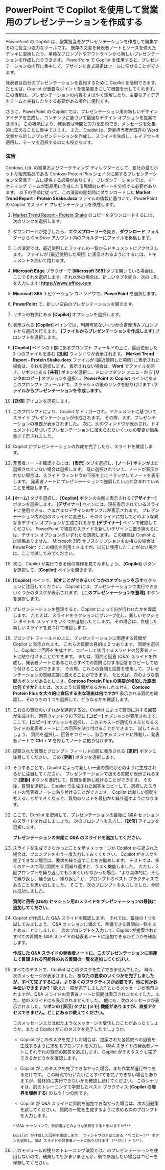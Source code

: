 
# PowerPoint で Copilot を使用して営業用のプレゼンテーションを作成する
---
PowerPoint の Copilot は、営業担当者がプレゼンテーションを作成して編集するのに役立つ強力なツールです。 既存の文書を発表者ノートとソースを備えたデッキに変換したり、単純なプロンプトやアウトラインから新しいプレゼンテーションを作成したりできます。 PowerPoint で Copilot を使用すると、プレゼンテーションの内容に集中して、デザインと書式設定はツールに任せることができます。

発表者は自分のプレゼンテーションを要約するために Copilot を活用できます。たとえば、Copilot が重要なポイントを箇条書きにして概要を示してくれます。 この機能は、プレゼンテーションの内容をすばやく理解したり、主要なアイデアをチームと共有したりする必要がある場合に便利です。

さらに、PowerPoint の Copilot では、プレゼンテーション用の新しいデザイン アイデアを生成し、コンテンツに基づいて最適なデザイン オプションを提案できます。 この機能により、発表者は時間と労力を節約でき、メッセージを効果的に伝えることに集中できます。 また、Copilot は、営業担当者が既存の Word 文書から新しいプレゼンテーションを作成し、スライドを生成し、レイアウトを適用し、テーマを選択するのにも役立ちます。

### 演習

Contoso, Ltd. の営業およびマーケティング ディレクターとして、自社の最もホットな販売製品である Contoso Protein Plus シェイクに関するプレゼンテーションを営業チームに提供する必要があります。 プレゼンテーションでは、マーケティング チームが製品用に作成した市場傾向レポートを分析する必要があります。 以下の手順に従って、この演習の開始時にダウンロードした **Market Trend Report - Protein Shake.docx** ファイルの情報に基づいて、PowerPoint の Copilot でスライド プレゼンテーションを作成します。

1.  [Market Trend Report - Protein Shake](https://go.microsoft.com/fwlink/?linkid=2268827) のコピーをダウンロードするには、次のリンクを選択します。
2.  ダウンロードが完了したら、**エクスプローラー**を開き、**ダウンロード** フォルダーから OneDrive アカウント内のフォルダーにファイルを移動します。
3.  この演習では、最近使用したファイルの一覧からドキュメントにアクセスします。 ファイルが [最近使用した項目] に表示されるようにするには、ドキュメントを開いて閉じます。
4.  **Microsoft Edge** ブラウザーで **[Microsoft 365]** タブを開いている場合は、ここでそれを選択します。それ以外の場合は、新しいタブを開き、次の URL を入力します: **https://www.office.com**
5.  **Microsoft 365** ナビゲーション ウィンドウで、**PowerPoint** を選択します。
6.  **PowerPoint** で、新しい空白のプレゼンテーションを開きます。
7.  リボンの右側にある **[Copilot]** オプションを選択します。
8.  表示される **[Copilot]** ペインでは、利用可能ないくつかの定義済みプロンプトから選択を行えます。 **[ファイルからプレゼンテーションを作成します]** プロンプトを選択します。
9.  **[Copilot]** ペインの下部にあるプロンプト フィールドの上に、最近使用した 3 つのファイルを含む **[提案]** ウィンドウが表示されます。 **Market Trend Report - Protein Shake.docx** ファイルが [最近使用した項目] に表示された場合は、それを選択します。 表示されない場合は、**Word** でファイルを開き、リボンにある **[共有]** ボタンを選択し、ドロップダウン メニューから **[リンクのコピー]** オプションを選択し、**PowerPoint** の **Copilot** ペインにあるこのプロンプト フィールドで、スラッシュの後のリンクを貼り付けます (**ファイルからプレゼンテーションを作成します**)。
10. **[送信]** アイコンを選択します。
11. このプロンプトにより、Copilot がトリガーされ、ドキュメントに基づいてスライド プレゼンテーションが作成されます。 その際、まず、プレゼンテーションの概要が表示されました。 次に、別のウィンドウが表示され、ドキュメントに基づいてプレゼンテーションに加えられたいくつかの変更が箇条書きで示されました。
12. Copilot がプレゼンテーションの作成を完了したら、スライドを確認します。
13. 発表者ノートを確認するには、**[表示]** タブを選択し、**[ノート]** ボタンがまだ選択されていない場合は選択します。 既に選択されていて、ノートが表示されない場合は、スライド ウィンドウの下部を上にドラッグしてノートを表示します。 発表者ノートにプレゼンテーションで強調したい点が含まれていることを確認します。
14. **[ホーム]** タブを選択し、**[Copilot]** ボタンの左側に表示される **[デザイナー]** ボタンを選択します。 **[デザイナー]** ペインには、現在表示されているスライドに使用できる、さまざまなデザインのサンプルが表示されます。 プレゼンテーション内の別のスライドに変更し、そのスライドに対してどのような異なるデザイン オプションが生成されるかを **[デザイナー]** ペインで確認してください。 PowerPoint で現在のスライドを新しいデザインに置き換えるには、デザイン オプションのいずれかを選択します。 この機能は Copilot とは関係ありません。 Microsoft 365 サブスクリプションをお持ちの場合は PowerPoint でこの機能を利用できますが、以前に使用したことがない場合は、ここで試してみてください。
15. 次に、Copilot が実行できる他の操作を見てみましょう。 **[Copilot]** ボタンを選択して、**[Copilot]** ペインを開きます。
16. **[Copilot]** ペインで、**試すことができるいくつかのオプションを示す**セクションに注目してください。 Copilot には、プレゼンテーションで実行できるいくつかのタスクが表示されます。 **[このプレゼンテーションを整理]** ボタンを選択します。
17. プレゼンテーションを整理すると、Copilot によって何が行われたかを確認します。 たとえば、スライドをセクションにグループ化し、新しいセクション タイトル スライドをいくつか追加したとします。 その場合は、作成した新しいスライドを見つけて確認します。
18. プロンプト フィールドの上に、プレゼンテーションに関連する質問が Copilot に表示されます。 これらの質問の目的は 2 つあります。 質問を選択し、Copilot に回答を生成させ、コピーして該当するスライドの発表者ノートに貼り付けることができます。 または、質問と回答 (Q&A) スライドを作成し、発表者ノートにあるこれらすべての質問に対する回答をコピーして貼り付けることができます。 その際、これらの質問と回答を使用して、プレゼンテーションの質疑応答に備えることができます。 たとえば、次のような質問のボタンがあるとします。**Contoso Protein Plus の需要が増加した原因は何ですか?** または、次のような質問があるかもしれません。**Contoso Protein Plus を大々的に宣伝する主な理由は何ですか?** 表示される質問を確認し、そのうちの 1 つを選択して、どうなるかを確認します。
19. これらの質問のいずれかを選択すると、Copilot によって質問に対する回答が生成され、回答ウィンドウの下部に **[コピー]** オプションが表示されます。 ここで、**[コピー]** オプションを選択し、このテキストが適切なメモとなるスライドの発表者ノートにこの回答を貼り付けることができます。 試してみましょう。 質問を選択し、回答をコピーし、該当するスライドに移動し、発表者ノートで **Ctrl + V** を押してノートに貼り付けます。
20. 提案された質問とプロンプト フィールドの間に表示される **[更新]** ボタンに注目してください。 この **[更新]** ボタンを選択します。
21. そうすることで、Copilot によって新しい一連の質問がどのように生成されるかに注目してください。 プレゼンテーションで扱える質問が表示されるまで **[更新]** ボタンを選択して、質問を更新し続けることができます。 その後、質問を選択し、Copilot で生成された回答をコピーして、選択したスライドの発表者ノートに貼り付けることができます。 Copilot は新しい質問を考えることができくなると、質問のリストを最初かた繰り返すようになります。
22. ここで、Copilot を使用して、プレゼンテーションの最後に Q&A セッションのスライドを作成しましょう。 次のプロンプトを入力し、**[送信]** アイコンを選択します。
    
    **プレゼンテーションの末尾に Q&A のスライドを追加してください**。
23. スライドを生成できなかったことを示すメッセージが Copilot から返された場合は、プロンプトをもう一度入力してみてください。 Copilot がタスクを完了できない場合は、要求を繰り返すことをお勧めします。 テストでは、多くのケースで同じ質問を 2 回繰り返すと、うまく機能しました。 ただし、2 回プロンプトを繰り返してもうまくいかなかった場合、"より具体的に、そして繰り返し、繰り返し、繰り返し" が、プロンプトのベスト プラクティスであることを思い出しました。 そこで、次のプロンプトを入力しました。今回は成功しました。
    
    **質問と回答 (Q&A) セッション用のスライドをプレゼンテーションの最後に追加してください**。
24. Copilot が作成した Q&A スライドを確認します。 それでは、最後の 1 つを試してみましょう。 Q&A セッションに備えて、準備できる質問の一覧をまとめることにしました。 次のプロンプトを入力して、Copilot が提案されたすべての質問を Q&A スライドの発表者ノートに追加できるかどうかを確認します。
    
    **作成した Q&A スライドの発表者ノートに、このプレゼンテーションに関連して質問される可能性のある質問の一覧を追加してください**。
25. すべてのテストで、Copilot はこのタスクを完了できませんでした。 時々、次のメッセージが表示さました。**あなたの要求のいくつかを完了しましたが、すべて完了するには、より多くのプラクティスが必要です。他に何かお手伝いできますか?** "要求の一部が完了しました" というメッセージが表示されますが、Q&A スライドの発表者ノートに質問は表示されませんでした。また、他のスライドにも表示されませんでした。 他にも、次のメッセージが表示されました。**リボンの [表示] タブに [メモ] 機能がありますが、直接アクセスできません。どこにあるか教えてください。**
    
    このメッセージまたは似たようなメッセージを受信したことがあったでしょうか。または Copilot がこのタスクを完了したでしょうか。
    
    
     -  Copilot がこのタスクを完了した場合は、提案された各質問への回答を生成するように求めるプロンプトを入力し、Q&A スライドの発表者ノートにそれぞれの質問の回答を追加します。 Copilot がそのタスクも完了できるかどうかを確認します。
     -  Copilot がこのタスクを完了できなかった場合、まだ作業が進行中であるだけです。 この時点で行いたいことすべてを完了できない場合もありますが、最終的に実行できないかを確認し続けてください。 このシナリオは、前のトレーニングで学習したベスト プラクティス (**Copilot の限界を理解する**) のもう 1 つの例です。
        
    -    Copilot が Q&A スライドに質問を追加できなかった場合は、次の回避策を試してください。 質問の一覧を生成するように求める次のプロンプトを入力します。
        
        **Q&A セッションで、参加者はどのような質問をすると思いますか?**
        
        Copilot が作成した回答を確認します。 ウィンドウの下部にある **[コピー]** ボタンを選択し、Q&A スライドの発表者ノートに貼り付けます (**Ctrl + V**)。
26. このモジュールの残りのトレーニング演習ではこのプレゼンテーションを使用しないので、破棄してもかまいませんが、後で参照したい場合はコピーを保存してください。
